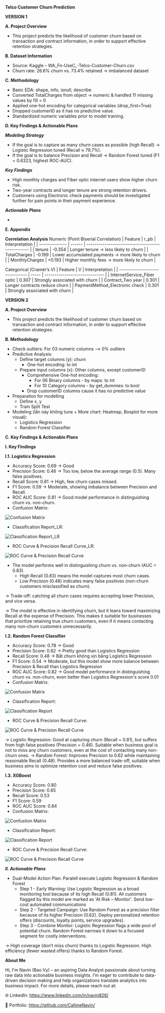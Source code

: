 **Telco Customer Churn Prediction**

**VERSION 1**

**A. Project Overview**

- This project predicts the likelihood of customer churn based on transaction and contract information, in order to support effective retention strategies.

**B. Dataset Information**

- Source: Kaggle – WA_Fn-UseC_-Telco-Customer-Churn.csv
- Churn rate: 26.6% churn vs. 73.4% retained → imbalanced dataset

**C. Methodology**

- Basic EDA: shape, info, isnull, describe
- Converted TotalCharges from object → numeric & handled 11 missing values by fill = 0
- Applied one-hot encoding for categorical variables (drop_first=True)
- Dropped customerID as it has no predictive value.
- Standardized numeric variables prior to model training.

**D. Key Findings & Actionable Plans**

_**Modeling Strategy**_

- If the goal is to capture as many churn cases as possible (high Recall) → Logistic Regression tuned (Recall ≈ 79.7%).
- If the goal is to balance Precision and Recall → Random Forest tuned (F1 = 0.6323, highest ROC-AUC).

_**Key Findings**_

- High monthly charges and Fiber optic internet users show higher churn risk.
- Two-year contracts and longer tenure are strong retention drivers.
- Customers using Electronic check payments should be investigated further for pain points in their payment experience.

_**Actionable Plans**_

- 

**E. Appendix**

**Correlation Analysis**
Numeric (Point Biserial Correlation)
| Feature        | r\_pb  | Interpretation                                    |
| -------------- | ------ | ------------------------------------------------- |
| tenure         | -0.354 | Longer tenure → less likely to churn              |
| TotalCharges   | -0.199 | Lower accumulated payments → more likely to churn |
| MonthlyCharges | +0.193 | Higher monthly fees → more likely to churn        |

Categorical (Cramér’s V)
| Feature                         | V     | Interpretation                 |
| ------------------------------- | ----- | ------------------------------ |
| InternetService\_Fiber optic    | 0.307 | Strongly associated with churn |
| Contract\_Two year              | 0.301 | Longer contracts reduce churn  |
| PaymentMethod\_Electronic check | 0.301 | Strongly associated with churn |

**VERSION 2**

**A. Project Overview**

- This project predicts the likelihood of customer churn based on transaction and contract information, in order to support effective retention strategies.

**B. Methodology**

- Check outliers: For 03 numeric columns --> 0% outliers
- Predictive Analysis:
  + Define target columns (y): churn
    - One-hot encoding: to int
  + Prepare input columns (x): Other columns, except customerID
    - Comprehensive One-hot encoding:
      + For 06 Binary columns - by maps: to int
      + For 10 Category columns - by get_dummies: to bool
    - Drop customerID columns cause it has no predictive value
- Preparation for modelling
  + Define x, y
  + Train Split Test
- Modeling (lần này không tune + More chart: Heatmap, Boxplot for more visual):
  + Logistics Regression
  + Random Forest Classifier

**C. Key Findings & Actionable Plans**

**I. Key Findings**

**I.1. Logistics Regression**

- Accuracy Score: 0.69 → Good
- Precision Score: 0.46 → Too low, below the average range (0.5). Many false positives.
- Recall Score: 0.81 → High, few churn cases missed.
- F1 Score: 0.59 → Moderate, showing imbalance between Precision and Recall.
- ROC AUC Score: 0.81 → Good model performance in distinguishing churn vs. non-churn.
- Confusion Matrix: 

![Confusion Matrix](https://github.com/CallmeNavin/P4_Customer-Retention-Churn-Prediction/blob/main/Version%202/Visualization/Confusion_Matrix_LR.png)

- Classification Report_LR:

![Classification Report_LR](https://github.com/CallmeNavin/P4_Customer-Retention-Churn-Prediction/blob/main/Version%202/Visualization/Classification%20Report_LR.png)

- ROC Curve & Precision Recall Curve_LR:

![ROC Curve & Precision Recall Curve](https://github.com/CallmeNavin/P4_Customer-Retention-Churn-Prediction/blob/main/Version%202/Visualization/ROC%20Curve%20%26%20Precision%20Recall%20Curve_LR.png)

- The model performs well in distinguishing churn vs. non-churn (AUC = 0.83).
  + High Recall (0.83) means the model captures most churn cases.
  + Low Precision (0.48) indicates many false positives (non-churn customers misclassified as churn).

→ Trade-off: catching all churn cases requires accepting lower Precision, and vice versa. 

→ The model is effective in identifying churn, but it leans toward maximizing Recall at the expense of Precision. This makes it suitable for businesses that prioritize retaining true churn customers, even if it means contacting many non-churn customers unnecessarily.

**I.2. Random Forest Classifier**

- Accuracy Score: 0.78 → Good
- Precision Score: 0.62 → Pretty good than Logistics Regression
- Recall Score: 0.48 → Bắt churn không xịn bằng Logistics Regression
- F1 Score: 0.54 → Moderate, but this model show more balance between Precision & Recall than Logistics Regression
- ROC AUC Score: 0.82 → Good model performance in distinguishing churn vs. non-churn, even better than Logistics Regression's score 0.01
- Confusion Matrix:

![Confusion Matrix](https://github.com/CallmeNavin/P4_Customer-Retention-Churn-Prediction/blob/main/Version%202/Visualization/Confusion_Matrix_RF.png)

- Classification Report:

![Classification Report](https://github.com/CallmeNavin/P4_Customer-Retention-Churn-Prediction/blob/main/Version%202/Visualization/Classification%20Report_RF.png)

- ROC Curve & Precision Recall Curve:

![ROC Curve & Precision Recall Curve](https://github.com/CallmeNavin/P4_Customer-Retention-Churn-Prediction/blob/main/Version%202/Visualization/ROC%20Curve%20%26%20Precision%20Recall%20Curve_RF.png)

→ Logistic Regression: Good at capturing churn (Recall = 0.81), but suffers from high false positives (Precision = 0.46). Suitable when business goal is not to miss any churn customers, even at the cost of contacting many non-churn ones.
→ Random Forest: Improves Precision to 0.62 while maintaining reasonable Recall (0.48). Provides a more balanced trade-off, suitable when business aims to optimize retention cost and reduce false positives.

**I.3. XGBoost**

- Accuracy Score: 0.80
- Precision Score: 0.65
- Recall Score: 0.53
- F1 Score: 0.59
- ROC AUC Score: 0.84
- Confusion Matrix:

![Confustion Matrix](https://github.com/CallmeNavin/P4_Customer-Retention-Churn-Prediction/blob/main/Version%202/Visualization/Confusion_Matrix_XGB.png)

- Classification Report:

![Classification Report](https://github.com/CallmeNavin/P4_Customer-Retention-Churn-Prediction/blob/main/Version%202/Visualization/Classification%20Report_XGB.png)

- ROC Curve & Precision Recall Curve:

![ROC Curve & Precision Recall Curve](https://github.com/CallmeNavin/P4_Customer-Retention-Churn-Prediction/blob/main/Version%202/Visualization/ROC%20Curve%20%26%20Precision%20Recall%20Curve_XGB.png)

**_II. Actionable Plans_**

- Dual-Model Action Plan: Paralell execute Logistic Regression & Random Forest
  + Step 1 - Early Warning: Use Logistic Regression as a broad monitoring tool because of its high Recall (0.81). All customers flagged by this model are marked as 'At Risk – Monitor'. Send low-cost automated communications
  + Step 2 - Targeted Campaign: Use Random Forest as a precision filter because of its higher Precision (0.62). Deploy personalized retention offers (discounts, loyalty points, service upgrades).
  + Step 3 - Combine Monitor: Logistic Regression flags a wide pool of potential churn. Random Forest narrows it down to a focused segment for costly interventions.

→ High coverage (don’t miss churn) thanks to Logistic Regression. High efficiency (fewer wasted offers) thanks to Random Forest.

**About Me**

Hi, I'm Navin (Bao Vy) – an aspiring Data Analyst passionate about turning raw data into actionable business insights. I’m eager to contribute to data-driven decision making and help organizations translate analytics into business impact. For more details, please reach out at:

🌐 LinkedIn: https://www.linkedin.com/in/navin826/

📂 Portfolio: https://github.com/CallmeNavin/
